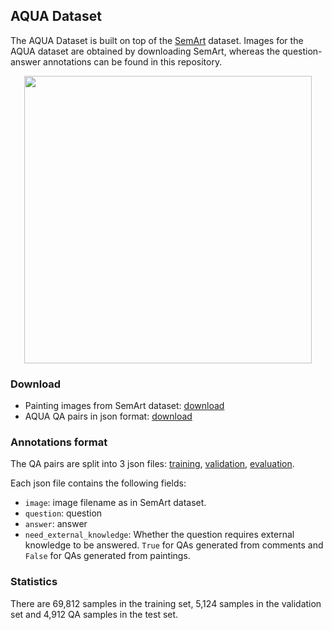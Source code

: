 ## AQUA Dataset

The AQUA Dataset is built on top of the [SemArt](http://noagarciad.com/semart/) dataset. 
Images for the AQUA dataset are obtained by downloading SemArt, whereas the question-answer annotations can be found in this repository.

<p align="center">
  <img width="460" src="https://github.com/noagarcia/ArtVQA/blob/master/images/examples.png">
</p>


### Download
- Painting images from SemArt dataset: [download](https://researchdata.aston.ac.uk/380/1/SemArt.zip)
- AQUA QA pairs in json format: [download](https://github.com/noagarcia/ArtVQA/blob/master/AQUA/)

### Annotations format

The QA pairs are split into 3 json files: 
[training](https://github.com/noagarcia/ArtVQA/blob/master/AQUA/train.json),
[validation](https://github.com/noagarcia/ArtVQA/blob/master/AQUA/val.json),
[evaluation](https://github.com/noagarcia/ArtVQA/blob/master/AQUA/test.json).

Each json file contains the following fields:
- `image`: image filename as in SemArt dataset.
- `question`: question 
- `answer`: answer
- `need_external_knowledge`: Whether the question requires external knowledge to be answered. `True` for QAs generated from comments and `False` for QAs generated from paintings.

### Statistics

There are 69,812 samples in the training set, 5,124 samples in the validation set and 4,912 QA samples in the test set.


